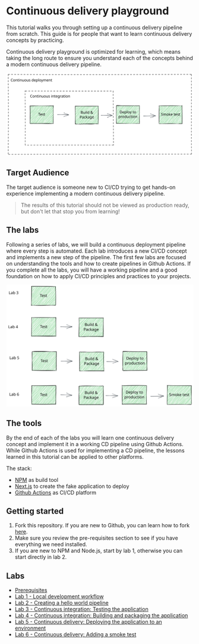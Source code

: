 # Continuous delivery playground

This tutorial walks you through setting up a continuous delivery pipeline from scratch. This guide is for people that want to learn continuous delivery concepts by practicing.

Continuous delivery playground is optimized for learning, which means taking the long route to ensure you understand each of the concepts behind a modern continuous delivery pipeline.

![Complete pipeline](docs/images/complete-pipeline.svg "Complete Pipeline")

## Target Audience

The target audience is someone new to CI/CD trying to get hands-on experience implementing a modern continuous delivery pipeline.

> The results of this tutorial should not be viewed as production ready, but don't let that stop you from learning!

## The labs

Following a series of labs, we will build a continuous deployment pipeline where every step is automated. Each lab introduces a new CI/CD concept and implements a new step of the pipeline. The first few labs are focused on understanding the tools and how to create pipelines in Github Actions. If you complete all the labs, you will have a working pipeline and a good foundation on how to apply CI/CD principles and practices to your projects.

![Step by step](docs/images/lab-steps.svg "Step by step")

## The tools

By the end of each of the labs you will learn one continuous delivery concept and implement it in a working CD pipeline using Github Actions. While Github Actions is used for implementing a CD pipeline, the lessons learned in this tutorial can be applied to other platforms.

The stack:

- [NPM](https://www.npmjs.com/) as build tool
- [Next.js](https://nextjs.org/) to create the fake application to deploy
- [Github Actions](https://docs.github.com/en/actions/) as CI/CD platform

## Getting started

1. Fork this repository. If you are new to Github, you can learn how to fork [here](https://docs.github.com/en/get-started/quickstart/fork-a-repo).
2. Make sure you review the pre-requisites section to see if you have everything we need installed.
3. If you are new to NPM and Node.js, start by lab 1, otherwise you can start directly in lab 2.

## Labs

- [Prerequisites](docs/00-prerequisites.md)
- [Lab 1 - Local development workflow](docs/01-local-development.md)
- [Lab 2 - Creating a hello world pipeline](docs/02-creating-hello-world-pipeline.md)
- [Lab 3 - Continuous integration: Testing the application](docs/03-adding-test-to-the-pipeline.md)
- [Lab 4 - Continuous integration: Building and packaging the application](docs/04-building-and-packaging-the-application.md)
- [Lab 5 - Continuous delivery: Deploying the application to an environment](docs/05-deploying-to-an-environment.md)
- [Lab 6 - Continuous delivery: Adding a smoke test](docs/06-adding-a-smoke-test.md)
